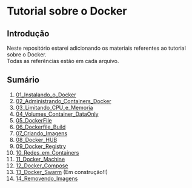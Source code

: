# Tutorial sobre o Docker

## Introdução  
Neste repositório estarei adicionando os materiais referentes ao tutorial sobre o Docker.  
Todas as referências estão em cada arquivo.  

## Sumário

1. [01_Instalando_o_Docker](01_Instalando_o_Docker.MD)  
2. [02_Administrando_Containers_Docker](02_Administrando_Containers_Docker.MD)  
3. [03_Limitando_CPU_e_Memoria](03_Limitando_CPU_e_Memoria.MD)  
4. [04_Volumes_Container_DataOnly](04_Volumes_Container_DataOnly.MD)  
5. [05_DockerFile](05_DockerFile.MD)  
6. [06_Dockerfile_Build](06_Dockerfile_Build.MD)  
7. [07_Criando_Imagens](07_Criando_Imagens.MD)  
8. [08_Docker_HUB](08_Docker_HUB.MD)  
9. [09_Docker_Registry](09_Docker_Registry.MD)  
10. [10_Redes_em_Containers](10_Redes_em_Containers.MD)  
11. [11_Docker_Machine](11_Docker_Machine.MD)  
12. [12_Docker_Compose](12_Docker_Compose.MD)  
13. [13_Docker_Swarm](13_Docker_Swarm.MD) (Em construção!!)  
14. [14_Removendo_Imagens](14_Removendo_Imagens.MD)  

